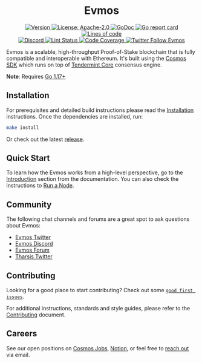 <!--
parent:
  order: false
-->

<div align="center">
  <h1> Evmos </h1>
</div>

<!-- TODO: add banner -->
<!-- ![banner](docs/ethermint.jpg) -->

<div align="center">
  <a href="https://github.com/reapchain/mercury/releases/latest">
    <img alt="Version" src="https://img.shields.io/github/tag/reapchain/mercury.svg" />
  </a>
  <a href="https://github.com/reapchain/mercury/blob/main/LICENSE">
    <img alt="License: Apache-2.0" src="https://img.shields.io/github/license/reapchain/mercury.svg" />
  </a>
  <a href="https://pkg.go.dev/github.com/reapchain/mercury">
    <img alt="GoDoc" src="https://godoc.org/github.com/reapchain/mercury?status.svg" />
  </a>
  <a href="https://goreportcard.com/report/github.com/reapchain/mercury">
    <img alt="Go report card" src="https://goreportcard.com/badge/github.com/reapchain/mercury"/>
  </a>
  <a href="https://bestpractices.coreinfrastructure.org/projects/5018">
    <img alt="Lines of code" src="https://img.shields.io/tokei/lines/github/reapchain/mercury">
  </a>
</div>
<div align="center">
  <a href="https://discord.gg/trje9XuAmy">
    <img alt="Discord" src="https://img.shields.io/discord/809048090249134080.svg" />
  </a>
  <a href="https://github.com/reapchain/mercury/actions?query=branch%3Amain+workflow%3ALint">
    <img alt="Lint Status" src="https://github.com/reapchain/mercury/actions/workflows/lint.yml/badge.svg?branch=main" />
  </a>
  <a href="https://codecov.io/gh/reapchain/mercury">
    <img alt="Code Coverage" src="https://codecov.io/gh/reapchain/mercury/branch/main/graph/badge.svg" />
  </a>
  <a href="https://twitter.com/EvmosOrg">
    <img alt="Twitter Follow Evmos" src="https://img.shields.io/twitter/follow/EvmosOrg"/>
  </a>
</div>

Evmos is a scalable, high-throughput Proof-of-Stake blockchain that is fully compatible and
interoperable with Ethereum. It's built using the [Cosmos SDK](https://github.com/reapchain/cosmos-sdk/) which runs on top of [Tendermint Core](https://github.com/reapchain/reapchain-core) consensus engine.

**Note**: Requires [Go 1.17+](https://golang.org/dl/)

## Installation

For prerequisites and detailed build instructions please read the [Installation](https://evmos.dev/quickstart/installation.html) instructions. Once the dependencies are installed, run:

```bash
make install
```

Or check out the latest [release](https://github.com/reapchain/mercury/releases).

## Quick Start

To learn how the Evmos works from a high-level perspective, go to the [Introduction](https://evmos.dev/intro/overview.html) section from the documentation. You can also check the instructions to [Run a Node](https://evmos.dev/quickstart/run_node.html).

## Community

The following chat channels and forums are a great spot to ask questions about Evmos:

- [Evmos Twitter](https://twitter.com/EvmosOrg)
- [Evmos Discord](https://discord.gg/trje9XuAmy)
- [Evmos Forum](https://forum.cosmos.network/c/ethermint)
- [Tharsis Twitter](https://twitter.com/TharsisHQ)

## Contributing

Looking for a good place to start contributing? Check out some [`good first issues`](https://github.com/reapchain/mercury/issues?q=is%3Aopen+is%3Aissue+label%3A%22good+first+issue%22).

For additional instructions, standards and style guides, please refer to the [Contributing](./CONTRIBUTING.md) document.

## Careers

See our open positions on [Cosmos Jobs](https://jobs.cosmos.network/project/evmos-d0sk1uxuh-remote/), [Notion](https://tharsis.notion.site), or feel free to [reach out](mailto:careers@thars.is) via email.
